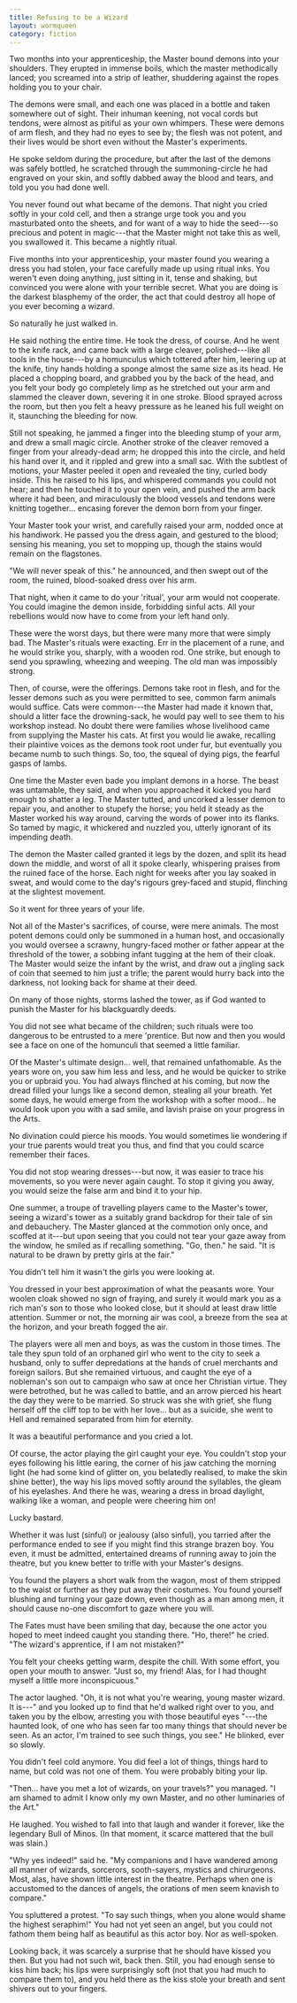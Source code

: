 ```yaml
---
title: Refusing to be a Wizard
layout: wormqueen
category: fiction
---
```

Two months into your apprenticeship, the Master bound demons into your shoulders. They erupted in immense boils, which the master methodically lanced; you screamed into a strip of leather, shuddering against the ropes holding you to your chair.

The demons were small, and each one was placed in a bottle and taken somewhere out of sight. Their inhuman keening, not vocal cords but tendons, were almost as pitiful as your own whimpers. These were demons of arm flesh, and they had no eyes to see by; the flesh was not potent, and their lives would be short even without the Master's experiments.

He spoke seldom during the procedure, but after the last of the demons was safely bottled, he scratched through the summoning-circle he had engraved on your skin, and softly dabbed away the blood and tears, and told you you had done well.

You never found out what became of the demons. That night you cried softly in your cold cell, and then a strange urge took you and you masturbated onto the sheets, and for want of a way to hide the seed---so precious and potent in magic---that the Master might not take this as well, you swallowed it. This became a nightly ritual.

Five months into your apprenticeship, your master found you wearing a dress you had stolen, your face carefully made up using ritual inks. You weren't even doing anything, just sitting in it, tense and shaking, but convinced you were alone with your terrible secret. What you are doing is the darkest blasphemy of the order, the act that could destroy all hope of you ever becoming a wizard.

So naturally he just walked in.

He said nothing the entire time. He took the dress, of course. And he went to the knife rack, and came back with a large cleaver, polished---like all tools in the house---by a homunculus which tottered after him, leering up at the knife, tiny hands holding a sponge almost the same size as its head. He placed a chopping board, and grabbed you by the back of the head, and you felt your body go completely limp as he stretched out your arm and slammed the cleaver down, severing it in one stroke. Blood sprayed across the room, but then you felt a heavy pressure as he leaned his full weight on it, staunching the bleeding for now.

Still not speaking, he jammed a finger into the bleeding stump of your arm, and drew a small magic circle. Another stroke of the cleaver removed a finger from your already-dead arm; he dropped this into the circle, and held his hand over it, and it rippled and grew into a small sac. With the subtlest of motions, your Master peeled it open and revealed the tiny, curled body inside. This he raised to his lips, and whispered commands you could not hear; and then he touched it to your open vein, and pushed the arm back where it had been, and miraculously the blood vessels and tendons were knitting together... encasing forever the demon born from your finger.

Your Master took your wrist, and carefully raised your arm, nodded once at his handiwork. He passed you the dress again, and gestured to the blood; sensing his meaning, you set to mopping up, though the stains would remain on the flagstones.

"We will never speak of this." he announced, and then swept out of the room, the ruined, blood-soaked dress over his arm.

That night, when it came to do your 'ritual', your arm would not cooperate. You could imagine the demon inside, forbidding sinful acts. All your rebellions would now have to come from your left hand only.

These were the worst days, but there were many more that were simply bad. The Master's rituals were exacting. Err in the placement of a rune, and he would strike you, sharply, with a wooden rod. One strike, but enough to send you sprawling, wheezing and weeping. The old man was impossibly strong.

Then, of course, were the offerings. Demons take root in flesh, and for the lesser demons such as you were permitted to see, common farm animals would suffice. Cats were common---the Master had made it known that, should a litter face the drowning-sack, he would pay well to see them to his workshop instead. No doubt there were families whose livelihood came from supplying the Master his cats. At first you would lie awake, recalling their plaintive voices as the demons took root under fur, but eventually you became numb to such things. So, too, the squeal of dying pigs, the fearful gasps of lambs.

One time the Master even bade you implant demons in a horse. The beast was untamable, they said, and when you approached it kicked you hard enough to shatter a leg. The Master tutted, and uncorked a lesser demon to repair you, and another to stupefy the horse; you held it steady as the Master worked his way around, carving the words of power into its flanks. So tamed by magic, it whickered and nuzzled you, utterly ignorant of its impending death.

The demon the Master called granted it legs by the dozen, and split its head down the middle, and worst of all it spoke clearly, whispering praises from the ruined face of the horse. Each night for weeks after you lay soaked in sweat, and would come to the day's rigours grey-faced and stupid, flinching at the slightest movement.

So it went for three years of your life.

Not all of the Master's sacrifices, of course, were mere animals. The most potent demons could only be summoned in a human host, and occasionally you would oversee a scrawny, hungry-faced mother or father appear at the threshold of the tower, a sobbing infant tugging at the hem of their cloak. The Master would seize the infant by the wrist, and draw out a jingling sack of coin that seemed to him just a trifle; the parent would hurry back into the darkness, not looking back for shame at their deed.

On many of those nights, storms lashed the tower, as if God wanted to punish the Master for his blackguardly deeds.

You did not see what became of the children; such rituals were too dangerous to be entrusted to a mere 'prentice. But now and then you would see a face on one of the homunculi that seemed a little familiar.

Of the Master's ultimate design... well, that remained unfathomable. As the years wore on, you saw him less and less, and he would be quicker to strike you or upbraid you. You had always flinched at his coming, but now the dread filled your lungs like a second demon, stealing all your breath. Yet some days, he would emerge from the workshop with a softer mood... he would look upon you with a sad smile, and lavish praise on your progress in the Arts.

No divination could pierce his moods. You would sometimes lie wondering if your true parents would treat you thus, and find that you could scarce remember their faces.

You did not stop wearing dresses---but now, it was easier to trace his movements, so you were never again caught. To stop it giving you away, you would seize the false arm and bind it to your hip.

One summer, a troupe of travelling players came to the Master's tower, seeing a wizard's tower as a suitably grand backdrop for their tale of sin and debauchery. The Master glanced at the commotion only once, and scoffed at it---but upon seeing that you could not tear your gaze away from the window, he smiled as if recalling something. "Go, then." he said. "It is natural to be drawn by pretty girls at the fair."

You didn't tell him it wasn't the girls you were looking at.

You dressed in your best approximation of what the peasants wore. Your woolen cloak showed no sign of fraying, and surely it would mark you as a rich man's son to those who looked close, but it should at least draw little attention. Summer or not, the morning air was cool, a breeze from the sea at the horizon, and your breath fogged the air.

The players were all men and boys, as was the custom in those times. The tale they spun told of an orphaned girl who went to the city to seek a husband, only to suffer depredations at the hands of cruel merchants and foreign sailors. But she remained virtuous, and caught the eye of a nobleman's son out to campaign who saw at once her Christian virtue. They were betrothed, but he was called to battle, and an arrow pierced his heart the day they were to be married. So struck was she with grief, she flung herself off the cliff top to be with her love... but as a suicide, she went to Hell and remained separated from him for eternity.

It was a beautiful performance and you cried a lot.

Of course, the actor playing the girl caught your eye. You couldn't stop your eyes following his little earing, the corner of his jaw catching the morning light (he had some kind of glitter on, you belatedly realised, to make the skin shine better), the way his lips moved softly around the syllables, the gleam of his eyelashes. And there he was, wearing a dress in broad daylight, walking like a woman, and people were cheering him on!

Lucky bastard.

Whether it was lust (sinful) or jealousy (also sinful), you tarried after the performance ended to see if you might find this strange brazen boy. You even, it must be admitted, entertained dreams of running away to join the theatre, but you knew better to trifle with your Master's designs.

You found the players a short walk from the wagon, most of them stripped to the waist or further as they put away their costumes. You found yourself blushing and turning your gaze down, even though as a man among men, it should cause no-one discomfort to gaze where you will.

The Fates must have been smiling that day, because the one actor you hoped to meet indeed caught you standing there. "Ho, there!" he cried. "The wizard's apprentice, if I am not mistaken?"

You felt your cheeks getting warm, despite the chill. With some effort, you open your mouth to answer. "Just so, my friend! Alas, for I had thought myself a little more inconspicuous."

The actor laughed. "Oh, it is not what you're wearing, young master wizard. It is---" and you looked up to find that he'd walked right over to you, and taken you by the elbow, arresting you with those beautiful eyes "---the haunted look, of one who has seen far too many things that should never be seen. As an actor, I'm trained to see such things, you see." He blinked, ever so slowly.

You didn't feel cold anymore. You did feel a lot of things, things hard to name, but cold was not one of them. You were probably biting your lip.

"Then... have you met a lot of wizards, on your travels?" you managed. "I am shamed to admit I know only my own Master, and no other luminaries of the Art."

He laughed. You wished to fall into that laugh and wander it forever, like the legendary Bull of Minos. (In that moment, it scarce mattered that the bull was slain.)

"Why yes indeed!" said he. "My companions and I have wandered among all manner of wizards, sorcerors, sooth-sayers, mystics and chirurgeons. Most, alas, have shown little interest in the theatre. Perhaps when one is accustomed to the dances of angels, the orations of men seem knavish to compare."

You spluttered a protest. "To say such things, when you alone would shame the highest seraphim!" You had not yet seen an angel, but you could not fathom them being half as beautiful as this actor boy. Nor as well-spoken.

Looking back, it was scarcely a surprise that he should have kissed you then. But you had not such wit, back then. Still, you had enough sense to kiss him back; his lips were surprisingly soft (not that you had much to compare them to), and you held there as the kiss stole your breath and sent shivers out to your fingers.

